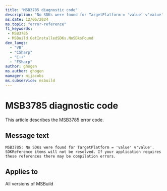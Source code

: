 ```yaml
---
title: "MSB3785 diagnostic code"
description: "No SDKs were found for TargetPlatform = 'value' v'value'. SDKReference items will not be resolved. If your application requires these references there may be compilation errors."
ms.date: 12/06/2024
ms.topic: "error-reference"
f1_keywords:
 - MSB3785
 - MSBuild.GetInstalledSDKs.NoSDksFound
dev_langs:
  - "VB"
  - "CSharp"
  - "C++"
  - "FSharp"
author: ghogen
ms.author: ghogen
manager: mijacobs
ms.subservice: msbuild
---
```


# MSB3785 diagnostic code

<!-- :::ErrorDefinitionDescription::: -->
<!-- :::editable-content name="introDescription"::: -->
This article describes the MSB3785 error code.
<!-- :::editable-content-end::: -->

## Message text

```output
MSB3785: No SDKs were found for TargetPlatform = 'value' v'value'. SDKReference items will not be resolved. If your application requires these references there may be compilation errors.
```

<!-- :::editable-content name="postOutputDescription"::: -->
<!--
{StrBegin="MSB3785: "} "SDKReference" refers to SDKReference items in the project file and should not be localized.
-->
<!-- :::editable-content-end::: -->
<!-- :::ErrorDefinitionDescription-end::: -->

## Applies to

All versions of MSBuild
